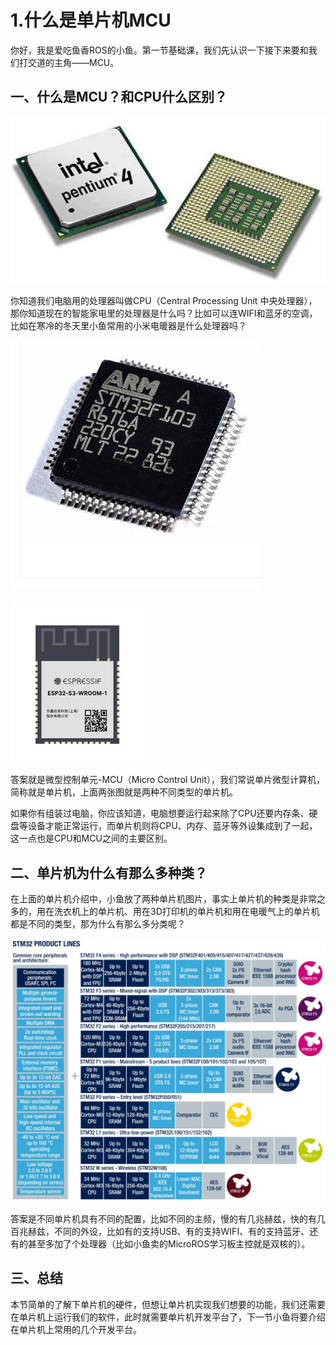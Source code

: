 # 1.什么是单片机MCU

你好，我是爱吃鱼香ROS的小鱼。第一节基础课，我们先认识一下接下来要和我们打交道的主角——MCU。

## 一、什么是MCU？和CPU什么区别？

![image-20221217192418623](1.%E4%BB%80%E4%B9%88%E6%98%AF%E5%8D%95%E7%89%87%E6%9C%BAMCU/imgs/image-20221217192418623.png)

你知道我们电脑用的处理器叫做CPU（Central Processing Unit 中央处理器），那你知道现在的智能家电里的处理器是什么吗？比如可以连WIFI和蓝牙的空调，比如在寒冷的冬天里小鱼常用的小米电暖器是什么处理器吗？

![查看源图像](1.%E4%BB%80%E4%B9%88%E6%98%AF%E5%8D%95%E7%89%87%E6%9C%BAMCU/imgs/u=4242633741,1608587&fm=199&app=68&f=JPEG.jpeg)

![image-20221217013700048](1.%E4%BB%80%E4%B9%88%E6%98%AF%E5%8D%95%E7%89%87%E6%9C%BAMCU/imgs/image-20221217013700048-16712755034125.png)

答案就是微型控制单元-MCU（Micro Control Unit），我们常说单片微型计算机，简称就是单片机，上面两张图就是两种不同类型的单片机。

如果你有组装过电脑，你应该知道，电脑想要运行起来除了CPU还要内存条、硬盘等设备才能正常运行，而单片机则将CPU、内存、蓝牙等外设集成到了一起，这一点也是CPU和MCU之间的主要区别。

## 二、单片机为什么有那么多种类？

在上面的单片机介绍中，小鱼放了两种单片机图片，事实上单片机的种类是非常之多的，用在洗衣机上的单片机、用在3D打印机的单片机和用在电暖气上的单片机都是不同的类型，那为什么有那么多分类呢？

![查看源图像](1.%E4%BB%80%E4%B9%88%E6%98%AF%E5%8D%95%E7%89%87%E6%9C%BAMCU/imgs/2d5b0d93319b37cc7d7b7f844c1c9667_r.jpg)

答案是不同单片机具有不同的配置，比如不同的主频，慢的有几兆赫兹，快的有几百兆赫兹，不同的外设，比如有的支持USB、有的支持WIFI、有的支持蓝牙、还有的甚至多加了个处理器（比如小鱼卖的MicroROS学习板主控就是双核的）。


## 三、总结

本节简单的了解下单片机的硬件，但想让单片机实现我们想要的功能，我们还需要在单片机上运行我们的软件，此时就需要单片机开发平台了，下一节小鱼将要介绍在单片机上常用的几个开发平台。



